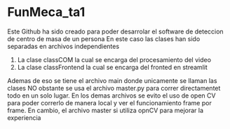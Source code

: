 # FunMeca_ta1
Este Github ha sido creado para poder desarrolar el software de deteccion de centro de masa de un persona
En este caso las clases han sido separadas en archivos independientes
1. La clase classCOM la cual se encarga del procesamiento del video
2. La clase classFrontend la cual se encarga del fronted en streamlit

Ademas de eso se tiene el archivo main donde unicamente se llaman las clases
NO obstante se usa el archivo master.py para correr directamentet todo en un solo lugar. En los demas archivos se evito el uso de open CV para poder correrlo de manera local y ver el funcionamiento frame por frame. En cambio, el archivo master si utiliza opnCV para mejorar la experiencia
